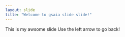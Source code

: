 ```yaml
---
layout: slide
title: "Welcome to gsaia slide slide!"
---
```

This is my awsome slide
Use the left arrow to go back!

